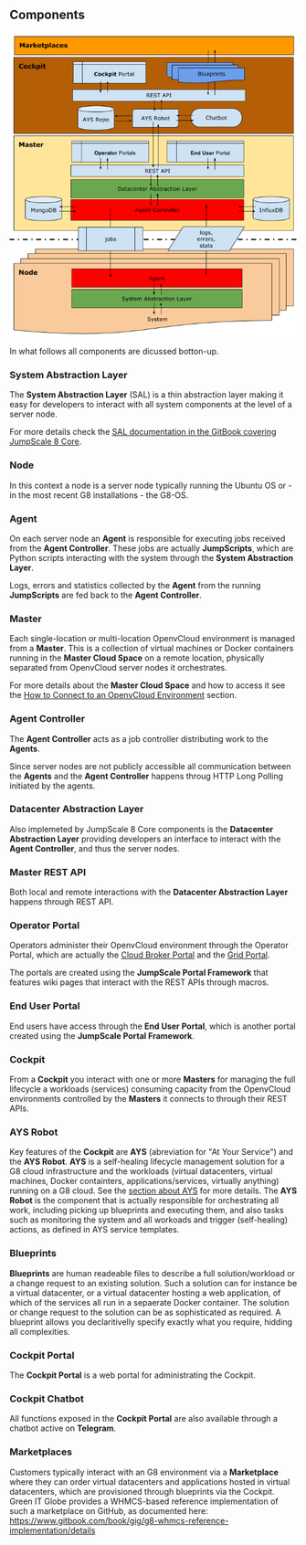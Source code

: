 ## Components

![](system-architecture.png)

In what follows all components are dicussed botton-up.


### System Abstraction Layer

The **System Abstraction Layer** (SAL) is a thin abstraction layer making it easy for developers to interact with all system components at the level of a server node.

For more details check the [SAL documentation in the GitBook covering JumpScale 8 Core](https://gig.gitbooks.io/jumpscale-core8/content/SAL/SAL.html).


### Node

In this context a node is a server node typically running the Ubuntu OS or - in the most recent G8 installations - the G8-OS.


### Agent

On each server node an **Agent** is responsible for executing jobs received from the **Agent Controller**. These jobs are actually **JumpScripts**, which are Python scripts interacting with the system through the **System Abstraction Layer**.

Logs, errors and statistics collected by the **Agent**  from the running **JumpScripts** are fed back to the **Agent Controller**.


### Master

Each single-location or multi-location OpenvCloud environment is managed from a **Master**. This is a collection of virtual machines or Docker containers running in the **Master Cloud Space** on a remote location, physically separated from OpenvCloud server nodes it orchestrates.

For more details about the **Master Cloud Space** and how to access it see the [How to Connect to an OpenvCloud Environment](../Sysadmin/connect.md) section.


### Agent Controller

The **Agent Controller** acts as a job controller distributing work to the **Agents**.

Since server nodes are not publicly accessible all communication between the **Agents** and the **Agent Controller** happens throug HTTP Long Polling initiated by the agents.


### Datacenter Abstraction Layer

Also implemeted by JumpScale 8 Core components is the **Datacenter Abstraction Layer** providing developers an interface to interact with the **Agent Controller**, and thus the server nodes.


### Master REST API

Both local and remote interactions with the **Datacenter Abstraction Layer** happens through REST API.


### Operator Portal

Operators administer their OpenvCloud environment through the Operator Portal, which are actually the [Cloud Broker Portal](../CloudBrokerPortal/CloudBrokerPortal.md) and the [Grid Portal](../GridPortal/GridPortal.md).

The portals are created using the **JumpScale Portal Framework** that features wiki pages that interact with the REST APIs through macros. 


### End User Portal

End users have access through the **End User Portal**, which is another portal created using the **JumpScale Portal Framework**.


### Cockpit

From a **Cockpit** you interact with one or more **Masters** for managing the full lifecycle a workloads (services) consuming capacity from the OpenvCloud environments controlled by the **Masters** it connects to through their REST APIs.


### AYS Robot

Key features of the **Cockpit** are **AYS** (abreviation for "At Your Service") and the **AYS Robot**. **AYS** is a self-healing lifecycle management solution for a G8 cloud infrastructure and the workloads (virtual datacenters, virtual machines, Docker containters, applications/services, virtually anything) running on a G8 cloud. See the [section about AYS](../AtYourService/AtYourServiceIntro.md) for more details. The **AYS Robot** is the component that is actually responsible for orchestrating all work, including picking up blueprints and executing them, and also tasks such as monitoring the system and all workoads and trigger (self-healing) actions, as defined in AYS service templates.


### Blueprints

**Blueprints** are human readeable files to describe a full solution/workload or a change request to an existing solution. Such a solution can for instance be a virtual datacenter, or a virtual datacenter hosting a web application, of which of the services all run in a sepaerate Docker container. The solution or change request to the solution can be as sophisticated as required. A blueprint allows you declaritivelly specify exactly what you require, hidding all complexities.


### Cockpit Portal

The **Cockpit Portal** is a web portal for administrating the Cockpit.  


### Cockpit Chatbot

All functions exposed in the **Cockpit Portal** are also available through a chatbot active on **Telegram**.


### Marketplaces

Customers typically interact with an G8 environment via a **Marketplace** where they can order virtual datacenters and applications hosted in virtual datacenters, which are provisioned through blueprints via the Cockpit. Green IT Globe provides a WHMCS-based reference implementation of such a marketplace on GitHub, as documented here: https://www.gitbook.com/book/gig/g8-whmcs-reference-implementation/details 